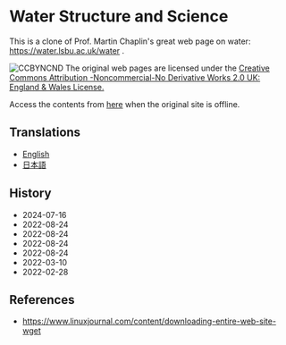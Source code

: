 # Water Structure and Science
This is a clone of Prof. Martin Chaplin's great web page on water: https://water.lsbu.ac.uk/water .

![CCBYNCND](https://licensebuttons.net/l/by-nc-nd/2.0/uk/88x31.png)
The original web pages are licensed under the [Creative Commons Attribution
-Noncommercial-No Derivative Works 2.0 UK: England & Wales License.](https://creativecommons.org/licenses/by-nc-nd/2.0/uk/)

Access the contents from [here](https://vitroid.github.io/water-science/water/water_sitemap.html) when the original site is offline.

## Translations

* [English](https://vitroid.github.io/water-science/water.html)
* [日本語](https://vitroid.github.io/water-science/ja/water.html)


## History

* 2024-07-16
* 2022-08-24
* 2022-08-24
* 2022-08-24
* 2022-08-24
* 2022-03-10
* 2022-02-28

## References

* https://www.linuxjournal.com/content/downloading-entire-web-site-wget
